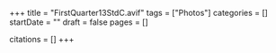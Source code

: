 +++
title = "FirstQuarter13StdC.avif"
tags = ["Photos"]
categories = []
startDate = ""
draft = false
pages = []

citations = []
+++

